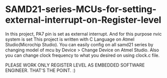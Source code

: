 # SAMD21-series-MCUs-for-setting-external-interrupt-on-Register-level
In this project, PA7 pin is set as external interrupt. And for this purpose nvic system is set
This project is written with C Language on Atmel Studio(Microchip Studio). 
You can easily config on all samd21 series by changing model of mcu by Device > Change Device on Atmel Studio. 
Also you can change clock frequency to what you desired on using clock.c file.

PLEASE WORK ONLY REGISTER LEVEL AS EMBEDDED SOFTWARE ENGINEER. THAT'S THE POINT. :)
